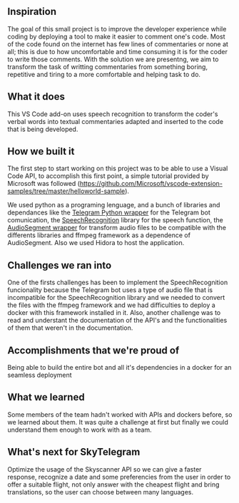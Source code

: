 ## Inspiration

The goal of this small project is to improve the developer experience while coding by deploying a tool to make it easier to comment one's code. Most of the code found on the internet has few lines of commentaries or none at all; this is due to how uncomfortable and time consuming it is for the coder to write those comments. With the solution we are presentng, we aim to transform the task of writting commentaries from something boring, repetitive and tiring to a more comfortable and helping task to do.


## What it does

This VS Code add-on uses speech recognition to transform the coder's verbal words into textual commentaries adapted and inserted to the code that is being developed.

## How we built it

The first step to start working on this project was to be able to use a Visual Code API, to accomplish this first point, a simple tutorial provided by Microsoft was followed (https://github.com/Microsoft/vscode-extension-samples/tree/master/helloworld-sample). 


We used python as a programing lenguage, and a bunch of libraries and dependances like the [Telegram Python wrapper](https://python-telegram-bot.org) for the Telegram bot comunication, the [SpeechRecognition](https://pypi.org/project/SpeechRecognition/)  library for the speech function, the [AudioSegment wrapper](https://pypi.org/project/audiosegment/) for transform audio files to be compatible with the differents libraries and ffmpeg framework as a dependence of AudioSegment. Also we used Hidora to host the application.

## Challenges we ran into

One of the firsts challenges has been to implement the SpeechRecognition funcionality because the Telegram bot uses a type of audio file that is incompatible for the SpeechRecognition library and we needed to convert the files with the ffmpeg framework and we had difficulties to deploy a docker with this framework installed in it.
Also, another challenge was to read and understant the documentation of the API's and the functionalities of them that weren't in the documentation.

## Accomplishments that we're proud of

Being able to build the entire bot and all it's dependencies in a docker for an seamless deployment

## What we learned

Some members of the team hadn't worked with APIs and dockers before, so we learned about them. It was quite a challenge at first but finally we could understand them enough to work with as a team.
 
## What's next for SkyTelegram

Optimize the usage of the Skyscanner API so we can give a faster response, recognize a date and some preferencies from the user in order to offer a suitable flight, not only answer with the cheapest flight and
 bring translations, so the user can choose between many languages.